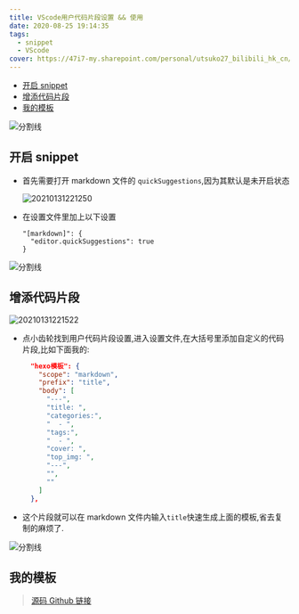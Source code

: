 ```yaml
---
title: VScode用户代码片段设置 && 使用
date: 2020-08-25 19:14:35
tags:
  - snippet
  - VScode
cover: https://47i7-my.sharepoint.com/personal/utsuko27_bilibili_hk_cn/Documents/Pictures/bed/post/SuYiVEyqvkWDAB6.jpg
---
```


<!--
 * @Author: Weidows
 * @Date: 2020-08-25 19:14:35
 * @LastEditors: Weidows
 * @LastEditTime: 2021-02-13 17:21:44
 * @FilePath: \Weidowsd:\Game\Github\Blog-private\source\_posts\vscode\snippet.md
-->

- [开启 snippet](#开启-snippet)
- [增添代码片段](#增添代码片段)
- [我的模板](#我的模板)

![分割线](https://cdn.jsdelivr.net/gh/Weidows/Images/img/divider.png)

## 开启 snippet

- 首先需要打开 markdown 文件的 `quickSuggestions`,因为其默认是未开启状态

  <img src="https://47i7-my.sharepoint.com/personal/utsuko27_bilibili_hk_cn/Documents/Pictures/bed/post/til5Vdxys4ocjkC.png" alt="20210131221250" />

- 在设置文件里加上以下设置

  ```
  "[markdown]": {
    "editor.quickSuggestions": true
  }
  ```

![分割线](https://cdn.jsdelivr.net/gh/Weidows/Images/img/divider.png)

## 增添代码片段

<img src="https://47i7-my.sharepoint.com/personal/utsuko27_bilibili_hk_cn/Documents/Pictures/bed/post/r19TEcwA3GxNpVk.png" alt="20210131221522" />

- 点小齿轮找到用户代码片段设置,进入设置文件,在大括号里添加自定义的代码片段,比如下面我的:

  ```json
    "hexo模板": {
      "scope": "markdown",
      "prefix": "title",
      "body": [
        "---",
        "title: ",
        "categories:",
        "  - ",
        "tags:",
        "  - ",
        "cover: ",
        "top_img: ",
        "---",
        "",
        ""
      ]
    },

  ```

- 这个片段就可以在 markdown 文件内输入`title`快速生成上面的模板,省去复制的麻烦了.

![分割线](https://cdn.jsdelivr.net/gh/Weidows/Images/img/divider.png)

## 我的模板

> [源码 Github 链接](https://gist.github.com/Weidows/a9d0949b9a8e2c75e5177789a9eb71e8#file-snippets-mine-json-code-snippets)
